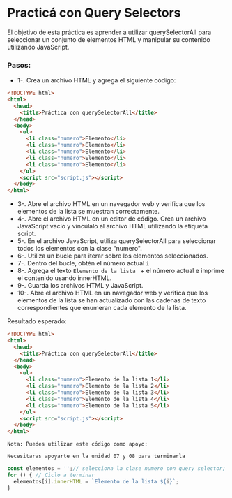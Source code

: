 # Practicá con Query Selectors

El objetivo de esta práctica es aprender a utilizar querySelectorAll para seleccionar un conjunto de elementos HTML y manipular su contenido utilizando JavaScript.

### Pasos:
* 1-. Crea un archivo HTML y agrega el siguiente código:

```html
<!DOCTYPE html>
<html>
  <head>
    <title>Práctica con querySelectorAll</title>
  </head>
  <body>
    <ul>
      <li class="numero">Elemento</li>
      <li class="numero">Elemento</li>
      <li class="numero">Elemento</li>
      <li class="numero">Elemento</li>
      <li class="numero">Elemento</li>
    </ul>
    <script src="script.js"></script>
  </body>
</html>
```
* 3-. Abre el archivo HTML en un navegador web y verifica que los elementos de la lista se muestran correctamente.
* 4-. Abre el archivo HTML en un editor de código.
Crea un archivo JavaScript vacío y vincúlalo al archivo HTML utilizando la etiqueta script.
* 5-. En el archivo JavaScript, utiliza querySelectorAll para seleccionar todos los elementos con la clase "numero".
* 6-. Utiliza un bucle  para iterar sobre los elementos seleccionados.
* 7-. Dentro del bucle, obtén el número actual `i`
* 8-. Agrega el texto `Elemento de la lista ` + el número actual e imprime el contenido usando innerHTML.
* 9-. Guarda los archivos HTML y JavaScript.
* 10-. Abre el archivo HTML en un navegador web y verifica que los elementos de la lista se han actualizado con las cadenas de texto correspondientes que enumeran cada elemento de la lista.

Resultado esperado:

```html
<!DOCTYPE html>
<html>
  <head>
    <title>Práctica con querySelectorAll</title>
  </head>
  <body>
    <ul>
      <li class="numero">Elemento de la lista 1</li>
      <li class="numero">Elemento de la lista 2</li>
      <li class="numero">Elemento de la lista 3</li>
      <li class="numero">Elemento de la lista 4</li>
      <li class="numero">Elemento de la lista 5</li>
    </ul>
    <script src="script.js"></script>
  </body>
</html>
```

`Nota: Puedes utilizar este código como apoyo: `

`Necesitaras apoyarte en la unidad 07 y 08 para terminarla`

```javascript
const elementos = '';// selecciona la clase numero con query selector;
for () { // Ciclo a terminar
  elementos[i].innerHTML = `Elemento de la lista ${i}`;
}
```